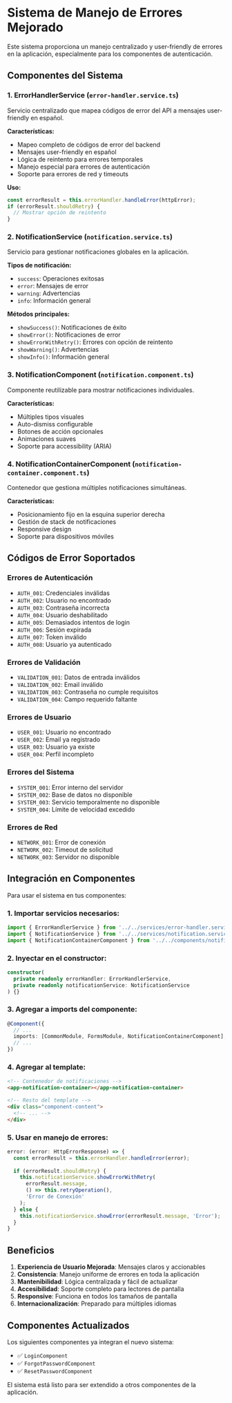 # Sistema de Manejo de Errores Mejorado

Este sistema proporciona un manejo centralizado y user-friendly de errores en la aplicación, especialmente para los componentes de autenticación.

## Componentes del Sistema

### 1. ErrorHandlerService (`error-handler.service.ts`)

Servicio centralizado que mapea códigos de error del API a mensajes user-friendly en español.

**Características:**
- Mapeo completo de códigos de error del backend
- Mensajes user-friendly en español
- Lógica de reintento para errores temporales
- Manejo especial para errores de autenticación
- Soporte para errores de red y timeouts

**Uso:**
```typescript
const errorResult = this.errorHandler.handleError(httpError);
if (errorResult.shouldRetry) {
  // Mostrar opción de reintento
}
```

### 2. NotificationService (`notification.service.ts`)

Servicio para gestionar notificaciones globales en la aplicación.

**Tipos de notificación:**
- `success`: Operaciones exitosas
- `error`: Mensajes de error
- `warning`: Advertencias
- `info`: Información general

**Métodos principales:**
- `showSuccess()`: Notificaciones de éxito
- `showError()`: Notificaciones de error
- `showErrorWithRetry()`: Errores con opción de reintento
- `showWarning()`: Advertencias
- `showInfo()`: Información general

### 3. NotificationComponent (`notification.component.ts`)

Componente reutilizable para mostrar notificaciones individuales.

**Características:**
- Múltiples tipos visuales
- Auto-dismiss configurable
- Botones de acción opcionales
- Animaciones suaves
- Soporte para accessibility (ARIA)

### 4. NotificationContainerComponent (`notification-container.component.ts`)

Contenedor que gestiona múltiples notificaciones simultáneas.

**Características:**
- Posicionamiento fijo en la esquina superior derecha
- Gestión de stack de notificaciones
- Responsive design
- Soporte para dispositivos móviles

## Códigos de Error Soportados

### Errores de Autenticación
- `AUTH_001`: Credenciales inválidas
- `AUTH_002`: Usuario no encontrado  
- `AUTH_003`: Contraseña incorrecta
- `AUTH_004`: Usuario deshabilitado
- `AUTH_005`: Demasiados intentos de login
- `AUTH_006`: Sesión expirada
- `AUTH_007`: Token inválido
- `AUTH_008`: Usuario ya autenticado

### Errores de Validación
- `VALIDATION_001`: Datos de entrada inválidos
- `VALIDATION_002`: Email inválido
- `VALIDATION_003`: Contraseña no cumple requisitos
- `VALIDATION_004`: Campo requerido faltante

### Errores de Usuario
- `USER_001`: Usuario no encontrado
- `USER_002`: Email ya registrado
- `USER_003`: Usuario ya existe
- `USER_004`: Perfil incompleto

### Errores del Sistema
- `SYSTEM_001`: Error interno del servidor
- `SYSTEM_002`: Base de datos no disponible
- `SYSTEM_003`: Servicio temporalmente no disponible
- `SYSTEM_004`: Límite de velocidad excedido

### Errores de Red
- `NETWORK_001`: Error de conexión
- `NETWORK_002`: Timeout de solicitud
- `NETWORK_003`: Servidor no disponible

## Integración en Componentes

Para usar el sistema en tus componentes:

### 1. Importar servicios necesarios:
```typescript
import { ErrorHandlerService } from '../../services/error-handler.service';
import { NotificationService } from '../../services/notification.service';
import { NotificationContainerComponent } from '../../components/notification-container/notification-container.component';
```

### 2. Inyectar en el constructor:
```typescript
constructor(
  private readonly errorHandler: ErrorHandlerService,
  private readonly notificationService: NotificationService
) {}
```

### 3. Agregar a imports del componente:
```typescript
@Component({
  // ...
  imports: [CommonModule, FormsModule, NotificationContainerComponent],
  // ...
})
```

### 4. Agregar al template:
```html
<!-- Contenedor de notificaciones -->
<app-notification-container></app-notification-container>

<!-- Resto del template -->
<div class="component-content">
  <!-- ... -->
</div>
```

### 5. Usar en manejo de errores:
```typescript
error: (error: HttpErrorResponse) => {
  const errorResult = this.errorHandler.handleError(error);
  
  if (errorResult.shouldRetry) {
    this.notificationService.showErrorWithRetry(
      errorResult.message,
      () => this.retryOperation(),
      'Error de Conexión'
    );
  } else {
    this.notificationService.showError(errorResult.message, 'Error');
  }
}
```

## Beneficios

1. **Experiencia de Usuario Mejorada**: Mensajes claros y accionables
2. **Consistencia**: Manejo uniforme de errores en toda la aplicación  
3. **Mantenibilidad**: Lógica centralizada y fácil de actualizar
4. **Accesibilidad**: Soporte completo para lectores de pantalla
5. **Responsive**: Funciona en todos los tamaños de pantalla
6. **Internacionalización**: Preparado para múltiples idiomas

## Componentes Actualizados

Los siguientes componentes ya integran el nuevo sistema:

- ✅ `LoginComponent`
- ✅ `ForgotPasswordComponent`  
- ✅ `ResetPasswordComponent`

El sistema está listo para ser extendido a otros componentes de la aplicación.
